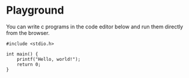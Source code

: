 # Playground

You can write c programs in the code editor below and run them directly from the browser.

```{ .c .feather }
#include <stdio.h>

int main() {
    printf("Hello, world!");
    return 0;
}
```